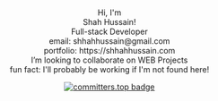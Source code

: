 <p align="center">
   <br />
  Hi, I'm <br />
  Shah Hussain!<br />
  Full-stack Developer <br />
   email: shhahhussain@gmail.com <br />
   portfolio: https://shhahhussain.com <br />
   I’m looking to collaborate on WEB Projects <br />
   fun fact: I'll probably be working if I'm not found here! <br />
</p>

<p align="center">
  <a href="https://user-badge.committers.top/pakistan_private/shhahhussain">
    <img src="https://user-badge.committers.top/pakistan_private/shhahhussain.svg" alt="committers.top badge" />
  </a>
</p>
